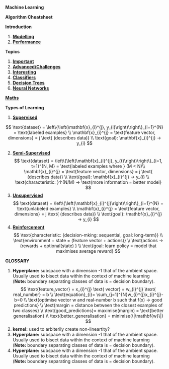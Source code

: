 **Machine Learning**

**Algorithm Cheatsheet**



**Introduction** 

1. [**Modelling**](https://github.com/JosemariaEzeani/Practice/blob/master/content/MODELLING.md)
2. [**Performance**](https://github.com/JosemariaEzeani/Practice/blob/master/content/PERFORMANCE.md)



**Topics**

1. [**Important**](https://github.com/JosemariaEzeani/Practice/blob/master/content/IMPORTANT_TOPICS.md)
2. [**Advanced/Challenges**](https://github.com/JosemariaEzeani/Practice/blob/master/content/ADVANCED_CHALLENGES.md) 
3. [**Interesting**](https://github.com/JosemariaEzeani/Practice/blob/master/content/INTERESTING_TOPICS.md) 
4. **[Classifiers](https://github.com/JosemariaEzeani/Practice/blob/master/content/CLASSIFIERS.md)**
6. **[Decision Trees](https://github.com/JosemariaEzeani/Practice/blob/master/content/DECISION_TREES.md)**
7. **[Neural Networks](https://github.com/JosemariaEzeani/Practice/blob/master/content/NEURAL_NETWORKS.md)**



[**Maths**](https://github.com/JosemariaEzeani/Practice/blob/master/content/MATHS.md) 



**Types of Learning** 

1. [**Supervised**](https://github.com/JosemariaEzeani/Practice/blob/master/content/SUPERVISED.md) 

$$
\text{dataset} = \left\{\left(\mathbf{x}_{i}^{j}, y_{i}\right)\right\}_{i=1}^{N} = \text{labeled examples} \\
\mathbf{x}_{i}^{j} = \text{feature vector, dimensions} = j \text{ (describes data)} \\
\text{goal}: \mathbf{x}_{i}^{j} → y_{i}
$$

2. [**Semi-Supervised**](https://github.com/JosemariaEzeani/Practice/blob/master/content/SEMI_SUPERVISED.md) 
$$
\text{dataset} = \left\{\left(\mathbf{x}_{i}^{j}, y_{t}\right)\right\}_{i=1, t=1}^{N, M} = \text{labeled examples where } (M < N)\\
\mathbf{x}_{i}^{j} = \text{feature vector, dimensions} = j \text{ (describes data)} \\
\text{goal}: \mathbf{x}_{i}^{j} → y_{i} \\
\text{characteristic: }↑(N/M) → \text{more information = better model}
$$
3. [**Unsupervised**](https://github.com/JosemariaEzeani/Practice/blob/master/content/UNSUPERVISED.md)
$$
\text{dataset} = \left\{\left(\mathbf{x}_{i}^{j}\right)\right\}_{i=1}^{N} = \text{unlabeled examples} \\
\mathbf{x}_{i}^{j} = \text{feature vector, dimensions} = j \text{ (describes data)} \\
\text{goal}: \mathbf{x}_{i}^{j} → y_{i}
$$
4. [**Reinforcement**](https://github.com/JosemariaEzeani/Practice/blob/master/content/REINFORCEMENT.md) 
$$
\text{characteristic: {decision-mking: sequential, goal: long-term}} \\
\text{environment + state = (feature vector + actions)} \\
\text{actions → (rewards + optional(state) } \\
\text{goal: learn policy = model that maximises average reward}
$$
<!--**Kernel Regression**--> 

<!--**Multiclass Classification**--> 

<!--**One-Class Classification**--> 

<!--**Multilabel Clasification**--> 

<!--**Sequence-to-Sequence learning**--> 

<!--**One-Shot Learning**--> 

<!--**Zero-Shot Learning**--> 


<!--**Topic Modelling**--> 

<!--**Gaussian Processes**--> 

<!--**Generalised Linear Models**--> 

<!--**Probabilisitc Graphical Models**--> 

<!--**Markov Chain Monte Carlo**-->

<!--**Generative Adversarial Networks**-->

<!--**Genetic Alorithms**--> 

<!--**Structured Prediction**--> 
<!--1. **Graphical models**--> 
<!--2. **Bayes net**-->
<!--3. **Conditional random field**-->
<!--4. **Hidden Markov**-->

<!-- https://en.wikipedia.org/wiki/Regression_analysis -->



**GLOSSARY**

1. **Hyperplane:** subspace with a dimension -1 that of the ambient space. Usually used to bisect data within the context of machine learning (**Note:** boundary separating classes of data is = decision boundary).
$$
\text{feature_vector} = x_{i}^{j} \text{ vector} = w_{i}^{j} \text{ real_number} = b \\
\text{equation}_{i}= \sum_{j=1}^{N}w_{i}^{j}x_{i}^{j}-b=0 \\ 
\text{optimise vector w and real-number b such that f(x) → good predictions} \\
\text{margin = distance between the closest examples of two classes} \\
\text{good_predictions}= maximise(margin) = \text{better generalisation} \\
\text{better_generalisation} = minimise(\|\mathbf{w}\|)
$$
2. **kernel:** used to arbiterily create non-lineartity?
3. **Hyperplane:** subspace with a dimension -1 that of the ambient space. Usually used to bisect data within the context of machine learning (**Note:** boundary separating classes of data is = decision boundary).
4. **Hyperplane:** subspace with a dimension -1 that of the ambient space. Usually used to bisect data within the context of machine learning (**Note:** boundary separating classes of data is = decision boundary).